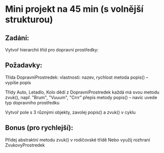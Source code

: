 # Mini projekt na 45 min (s volnější strukturou)

## Zadání:
Vytvoř hierarchii tříd pro dopravní prostředky:

## Požadavky:
Třída DopravniProstredek:
vlastnosti: nazev, rychlost
metoda popis() – vypíše popis

Třídy Auto, Letadlo, Kolo dědí z DopravniProstredek
každá má svou metodu zvuk(), např. "Brum", "Vuuum", "Crrr"
přepis metody popis() – navíc uvede typ dopravního prostředku

Vytvoř pole s 3 různými objekty, zavolej popis() a zvuk() v cyklu

## Bonus (pro rychlejší):
Přidej abstraktní metodu zvuk() v rodičovské třídě
Nebo využij rozhraní ZvukovyProstredek
